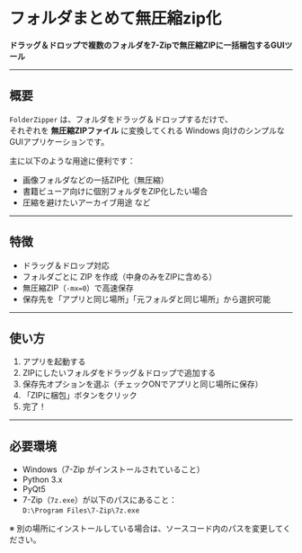 # フォルダまとめて無圧縮zip化
**ドラッグ＆ドロップで複数のフォルダを7-Zipで無圧縮ZIPに一括梱包するGUIツール**

---

## 概要

`FolderZipper` は、フォルダをドラッグ＆ドロップするだけで、  
それぞれを **無圧縮ZIPファイル** に変換してくれる Windows 向けのシンプルなGUIアプリケーションです。

主に以下のような用途に便利です：

- 画像フォルダなどの一括ZIP化（無圧縮）
- 書籍ビューア向けに個別フォルダをZIP化したい場合
- 圧縮を避けたいアーカイブ用途 など

---

## 特徴

- ドラッグ＆ドロップ対応
- フォルダごとに ZIP を作成（中身のみをZIPに含める）
- 無圧縮ZIP（`-mx=0`）で高速保存
- 保存先を「アプリと同じ場所」「元フォルダと同じ場所」から選択可能

---

## 使い方

1. アプリを起動する
2. ZIPにしたいフォルダをドラッグ＆ドロップで追加する
3. 保存先オプションを選ぶ（チェックONでアプリと同じ場所に保存）
4. 「ZIPに梱包」ボタンをクリック
5. 完了！

---

## 必要環境

- Windows（7-Zip がインストールされていること）
- Python 3.x
- PyQt5
- 7-Zip（`7z.exe`）が以下のパスにあること：  
  `D:\Program Files\7-Zip\7z.exe`

※ 別の場所にインストールしている場合は、ソースコード内のパスを変更してください。

